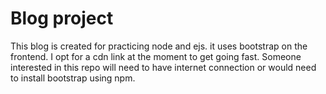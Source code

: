 # Blog project

This blog is created for practicing node and ejs. it uses bootstrap on the frontend. 
I opt for a cdn link at the moment to get going fast. Someone interested in this repo will need to have internet connection or would need to install bootstrap using npm.
